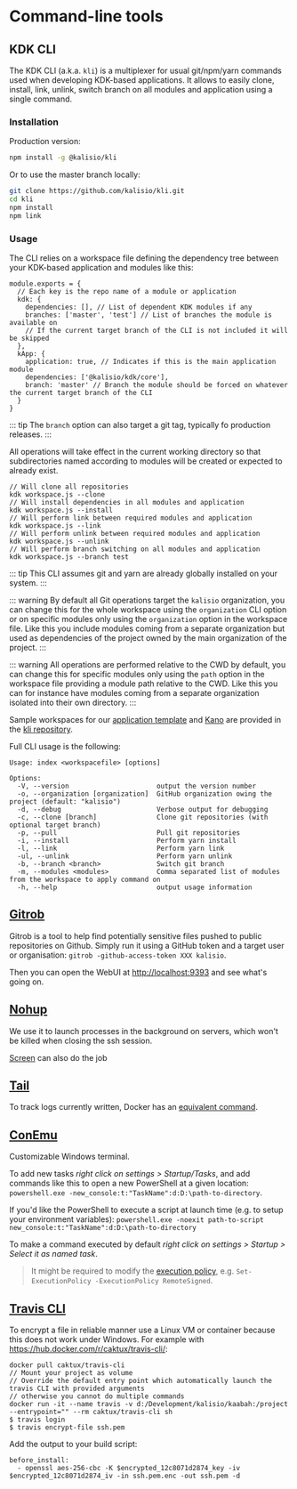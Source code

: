 # Command-line tools

## KDK CLI

The KDK CLI (a.k.a. `kli`) is a multiplexer for usual git/npm/yarn commands used when developing KDK-based applications. It allows to easily clone, install, link, unlink, switch branch on all modules and application using a single command.

### Installation

Production version:
```bash
npm install -g @kalisio/kli
```

Or to use the master branch locally:
```bash
git clone https://github.com/kalisio/kli.git
cd kli
npm install
npm link
```

### Usage

The CLI relies on a workspace file defining the dependency tree between your KDK-based application and modules like this:
```
module.exports = {
  // Each key is the repo name of a module or application
  kdk: {
    dependencies: [], // List of dependent KDK modules if any
    branches: ['master', 'test'] // List of branches the module is available on
    // If the current target branch of the CLI is not included it will be skipped
  },
  kApp: {
    application: true, // Indicates if this is the main application module
    dependencies: ['@kalisio/kdk/core'],
    branch: 'master' // Branch the module should be forced on whatever the current target branch of the CLI
  }
}

```

::: tip
The `branch` option can also target a git tag, typically fo production releases.
:::

All operations will take effect in the current working directory so that subdirectories named according to modules will be created or expected to already exist.

```
// Will clone all repositories
kdk workspace.js --clone
// Will install dependencies in all modules and application
kdk workspace.js --install
// Will perform link between required modules and application
kdk workspace.js --link
// Will perform unlink between required modules and application
kdk workspace.js --unlink
// Will perform branch switching on all modules and application
kdk workspace.js --branch test
```

::: tip
This CLI assumes git and yarn are already globally installed on your system.
:::

::: warning
By default all Git operations target the `kalisio` organization, you can change this for the whole workspace using the `organization` CLI option or on specific modules only using the `organization` option in the workspace file. Like this you include modules coming from a separate organization but used as dependencies of the project owned by the main organization of the project.
:::

::: warning
All operations are performed relative to the CWD by default, you can change this for specific modules only using the `path` option in the workspace file providing a module path relative to the CWD. Like this you can for instance have modules coming from a separate organization isolated into their own directory.
:::

Sample workspaces for our [application template](https://github.com/kalisio/kApp) and [Kano](https://github.com/kalisio/kano) are provided in the [kli repository](https://github.com/kalisio/kli).

Full CLI usage is the following:
```
Usage: index <workspacefile> [options]

Options:
  -V, --version                      output the version number
  -o, --organization [organization]  GitHub organization owing the project (default: "kalisio")
  -d, --debug                        Verbose output for debugging
  -c, --clone [branch]               Clone git repositories (with optional target branch)
  -p, --pull                         Pull git repositories
  -i, --install                      Perform yarn install
  -l, --link                         Perform yarn link
  -ul, --unlink                      Perform yarn unlink
  -b, --branch <branch>              Switch git branch
  -m, --modules <modules>            Comma separated list of modules from the workspace to apply command on
  -h, --help                         output usage information
```

## [Gitrob](https://github.com/michenriksen/gitrob)

Gitrob is a tool to help find potentially sensitive files pushed to public repositories on Github. Simply run it using a GitHub token and a target user or organisation: `gitrob -github-access-token XXX kalisio`.

Then you can open the WebUI at [http://localhost:9393](http://localhost:9393) and see what's going on.

## [Nohup](https://en.wikipedia.org/wiki/Nohup)

We use it to launch processes in the background on servers, which won't be killed when closing the ssh session.

[Screen](https://doc.ubuntu-fr.org/screen) can also do the job

## [Tail](https://www.linode.com/docs/tools-reference/tools/view-and-follow-the-end-of-text-files-with-tail)

To track logs currently written, Docker has an [equivalent command](https://docs.docker.com/engine/reference/commandline/logs/).

## [ConEmu](https://github.com/Maximus5/ConEmu)

Customizable Windows terminal.

To add new tasks *right click on settings > Startup/Tasks*, and add commands like this to open a new PowerShell at a given location:
`powershell.exe -new_console:t:"TaskName":d:D:\path-to-directory`.

If you'd like the PowerShell to execute a script at launch time (e.g. to setup your environment variables): `powershell.exe -noexit path-to-script new_console:t:"TaskName":d:D:\path-to-directory`

To make a command executed by default *right click on settings > Startup > Select it as named task*.

> It might be required to modify the [execution policy](https://technet.microsoft.com/fr-FR/library/hh847748.aspx), e.g. `Set-ExecutionPolicy -ExecutionPolicy RemoteSigned`.

## [Travis CLI](https://github.com/travis-ci/travis.rb#installation)

To encrypt a file in reliable manner use a Linux VM or container because this does not work under Windows. For example with https://hub.docker.com/r/caktux/travis-cli/:
```
docker pull caktux/travis-cli
// Mount your project as volume
// Override the default entry point which automatically launch the travis CLI with provided arguments
// otherwise you cannot do multiple commands
docker run -it --name travis -v d:/Development/kalisio/kaabah:/project --entrypoint="" --rm caktux/travis-cli sh
$ travis login
$ travis encrypt-file ssh.pem
```

Add the output to your build script:
```
before_install:
  - openssl aes-256-cbc -K $encrypted_12c8071d2874_key -iv $encrypted_12c8071d2874_iv -in ssh.pem.enc -out ssh.pem -d
```
